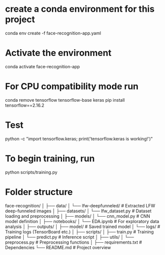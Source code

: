 # create a conda environment for this project

conda env create -f face-recognition-app.yaml

# Activate the environment

conda activate face-recognition-app

# For CPU compatibility mode run

conda remove tensorflow tensorflow-base keras
pip install tensorflow==2.16.2

# Test

python -c "import tensorflow.keras; print('tensorflow.keras is working!')"

# To begin training, run

python scripts/training.py

# Folder structure

face-recognition/
│
├── data/
│ └── lfw-deepfunneled/ # Extracted LFW deep-funneled images
│
├── datasets/
│ └── lfw_dataset.py # Dataset loading and preprocessing
│
├── models/
│ └── cnn_model.py # CNN model definition
│
├── notebooks/
│ └── EDA.ipynb # For exploratory data analysis
│
├── outputs/
│ ├── model/ # Saved trained model
│ └── logs/ # Training logs (TensorBoard etc.)
│
├── scripts/
│ ├── train.py # Training pipeline
│ └── predict.py # Inference script
│
├── utils/
│ └── preprocess.py # Preprocessing functions
│
├── requirements.txt # Dependencies
└── README.md # Project overview

